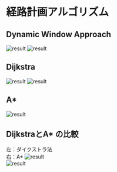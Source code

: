 # 経路計画アルゴリズム

## Dynamic Window Approach
![result](https://github.com/motthi/Path_Planning/blob/gif/gif/dwa_ver1.gif)
![result](https://github.com/motthi/Path_Planning/blob/gif/gif/dwa_ver2.gif)

## Dijkstra
![result](https://github.com/motthi/Path_Planning/blob/master/gif/dijkstra_map2.gif)
![result](https://github.com/motthi/Path_Planning/blob/master/gif/dijkstra_cost.gif)

## A*
![result](https://github.com/motthi/Path_Planning/blob/master/gif/astar_map2.gif)

## DijkstraとA* の比較
左：ダイクストラ法  
右：A*
![result](https://github.com/motthi/Path_Planning/blob/master/gif/dijkstra_astar_map1.gif)  
![result](https://github.com/motthi/Path_Planning/blob/master/gif/dijkstra_astar_map2.gif)
